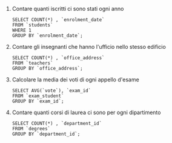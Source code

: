 1. Contare quanti iscritti ci sono stati ogni anno

       SELECT COUNT(*) , `enrolment_date`
       FROM `students`
       WHERE 1
       GROUP BY `enrolment_date`;
       
2. Contare gli insegnanti che hanno l'ufficio nello stesso edificio

       SELECT COUNT(*) , `office_address`
       FROM `teachers`
       GROUP BY `office_address`;
       
3. Calcolare la media dei voti di ogni appello d'esame

       SELECT AVG(`vote`), `exam_id`
       FROM `exam_student`
       GROUP BY `exam_id`;
       
4. Contare quanti corsi di laurea ci sono per ogni dipartimento

       SELECT COUNT(*) , `department_id`
       FROM `degrees`
       GROUP BY `department_id`;
       